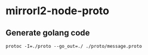 # mirrorl2-node-proto

## Generate golang code

```
protoc -I=./proto --go_out=./ ./proto/message.proto
```

